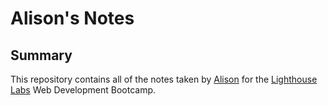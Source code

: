 # Alison's Notes
## Summary
This repository contains all of the notes taken by [Alison](https://github.com/alisonhussey) for the [Lighthouse Labs](https://www.lighthouselabs.ca/) Web Development Bootcamp.